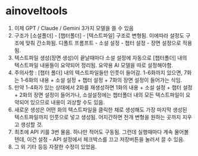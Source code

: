 # ainoveltools

1. 이제 GPT / Claude / Gemini 3가지 모델을 쓸 수 있음
2. 구조가 [소설폴더] - [챕터폴더] - [텍스트파일] 구조로 변형됨. 이에따라 설정도 구조에 맞춰 간소화됨. 디폴트 프롬프트 - 소설 설정 - 챕터 설정 - 장면 설정으로 적용됨.
3. 텍스트파일 생성(장면 생성)이 끝날때마다 소설 설정에 자동으로 [챕터폴더] 내의 텍스트파일 내용들이 요약되어 정리됨. 요약용 AI 모델을 따로 설정해야함.
4. 주의사항 : [챕터 폴더] 내의 텍스트파일들만 인풋이 들어감. 1-6화까지 있으면, 7화는 1-6화의 내용 + 소설 설정 + 챕터 설정 + 7화의 장면 설정이 들어가는 식임.
5. 만약 1-4화가 있는 상태에서 2화를 재생성하면 1화의 내용 + 소설 설정 + 챕터 설정 + 2화의 장면 설정이 들어가나, 소설설정에는 챕터폴더 내의 모든 텍스트파일이 요약되어 있으므로 내용이 괴상할 수도 있음.
6. 새로운 생성은 어떤 화의 텍스트파일을 클릭한 채로 생성해도 가장 마지막 생성된 텍스트파일까지 인풋으로 넣고 생성됨. 어지간하면 전개 변형을 원하는 곳까지 지우고 생성할 것.
7. 최초에 API 키를 3번 물음. 하나만 적어도 구동됨. 그런데 실행때마다 계속 물어볼텐데, 이건 설정 - API 설정에서 체크박스를 끄고 저장버튼을 눌러서 끌 수 있음.
8. 그 외 기타 등등 자잘한 수정이 있었음.
